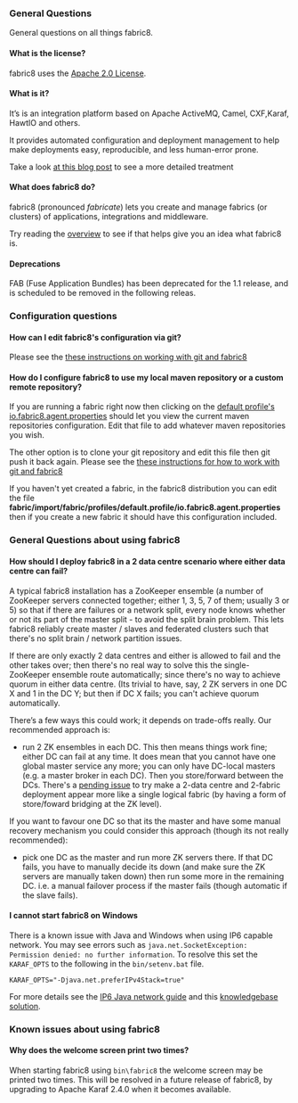 
### General Questions

General questions on all things fabric8.

#### What is the license?

fabric8 uses the [Apache 2.0 License](http://www.apache.org/licenses/LICENSE-2.0.txt).

#### What is it?
It’s is an integration platform based on Apache ActiveMQ, Camel, CXF,Karaf, HawtIO and others.

It provides automated configuration and deployment management to help make deployments easy, reproducible, and less human-error prone.

Take a look [at this blog post](http://www.christianposta.com/blog/?p=376) to see a more detailed treatment

#### What does fabric8 do?

fabric8 (pronounced _fabricate_) lets you create and manage fabrics (or clusters) of applications, integrations and middleware.

Try reading the [overview](http://fabric8.io/gitbook/overview.html) to see if that helps give you an idea what fabric8 is.

#### Deprecations

FAB (Fuse Application Bundles) has been deprecated for the 1.1 release, and is scheduled to be removed in the following releas. 

### Configuration questions

#### How can I edit fabric8's configuration via git?

Please see the [these instructions on working with git and fabric8](http://fabric8.io/gitbook/git.html)

#### How do I configure fabric8 to use my local maven repository or a custom remote repository?

If you are running a fabric right now then clicking on the [default profile's io.fabric8.agent.properties](http://localhost:8181/hawtio/index.html#/wiki/branch/1.0/view/fabric/profiles/default.profile/io.fabric8.agent.properties) should let you view the current maven repositories configuration. Edit that file to add whatever maven repositories you wish.

The other option is to clone your git repository and edit this file then git push it back again. Please see the [these instructions for how to work with git and fabric8](http://fabric8.io/gitbook/git.html)

If you haven't yet created a fabric, in the fabric8 distribution you can edit the file **fabric/import/fabric/profiles/default.profile/io.fabric8.agent.properties** then if you create a new fabric it should have this configuration included.

### General Questions about using fabric8

#### How should I deploy fabric8 in a 2 data centre scenario where either data centre can fail?

A typical fabric8 installation has a ZooKeeper ensemble (a number of ZooKeeper servers connected together; either 1, 3, 5, 7 of them; usually 3 or 5) so that if there are failures or a network split, every node knows whether or not its part of the master split - to avoid the split brain problem. This lets fabric8 reliably create master
/ slaves and federated clusters such that there's no split brain / network partition issues.

If there are only exactly 2 data centres and either is allowed to fail and the other takes over; then there's no real way to solve this the single-ZooKeeper ensemble route automatically; since there's no way to achieve quorum in either data centre. (Its trivial to have, say, 2 ZK servers in one DC X and 1 in the DC Y; but then if DC X fails; you can't achieve quorum automatically.

There’s a few ways this could work; it depends on trade-offs really. Our recommended approach is:

* run 2 ZK ensembles in each DC. This then means things work fine; either DC can fail at any time. It does mean that you cannot have one global master service any more; you can only have DC-local masters (e.g. a master broker in each DC). Then you store/forward between the DCs. There's a [pending issue](https://github.com/fabric8io/fabric8/issues/622) to try make a 2-data centre and 2-fabric deployment appear more like a single logical fabric (by having a form of store/foward bridging at the ZK level).

If you want to favour one DC so that its the master and have some manual recovery mechanism you could consider this approach (though its not really recommended):

* pick one DC as the master and run more ZK servers there. If that DC fails, you have to manually decide its down (and make sure the ZK servers are manually taken down) then run some more in the remaining DC. i.e. a manual failover process if the master fails (though automatic if the slave fails).

#### I cannot start fabric8 on Windows

There is a known issue with Java and Windows when using IP6 capable network. You may see errors such as ``java.net.SocketException: Permission denied: no further information``. To resolve this set the ``KARAF_OPTS`` to the following in the ``bin/setenv.bat`` file.

    KARAF_OPTS="-Djava.net.preferIPv4Stack=true"

For more details see the [IP6 Java network guide](http://docs.oracle.com/javase/7/docs/technotes/guides/net/ipv6_guide/) and this [knowledgebase solution](https://access.redhat.com/site/solutions/757533).

### Known issues about using fabric8

#### Why does the welcome screen print two times?

When starting fabric8 using `bin\fabric8` the welcome screen may be printed two times. This will be resolved in a future release of fabric8, by upgrading to Apache Karaf 2.4.0 when it becomes available.
